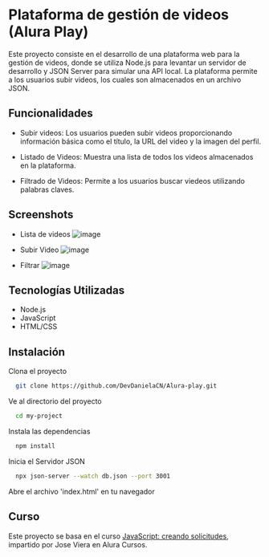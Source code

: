 
# Plataforma de gestión de videos (Alura Play)

Este proyecto consiste en el desarrollo de una plataforma web para la gestión de videos, donde se utiliza Node.js para levantar un servidor de desarrollo y JSON Server para simular una API local. La plataforma permite a los usuarios subir videos, los cuales son almacenados en un archivo JSON.


## Funcionalidades

- Subir videos: Los usuarios pueden subir videos proporcionando información básica como el título, la URL del video y la imagen del perfil.

- Listado de Videos: Muestra una lista de todos los videos almacenados en la plataforma.

- Filtrado de Videos: Permite a los usuarios buscar viedeos utilizando palabras claves. 


## Screenshots
- Lista de videos
    ![image](https://github.com/DevDanielaCN/Alura-play/assets/157720284/e41d583e-f7e0-4d70-be44-1c79d183c207)

- Subir Video
    ![image](https://github.com/DevDanielaCN/Alura-play/assets/157720284/237aaaa5-370f-4b04-a52f-dca441ff4cfa)

- Filtrar
    ![image](https://github.com/DevDanielaCN/Alura-play/assets/157720284/d229f988-9b56-48cd-9c1e-33dc76f88591)

## Tecnologías Utilizadas

- Node.js
- JavaScript
- HTML/CSS


## Instalación

Clona el proyecto

```bash
  git clone https://github.com/DevDanielaCN/Alura-play.git
```

Ve al directorio del proyecto

```bash
  cd my-project
```

Instala las dependencias

```bash
  npm install
```


Inicia el Servidor JSON

```bash
  npx json-server --watch db.json --port 3001
```

Abre el archivo 'index.html' en tu navegador


## Curso

Este proyecto se basa en el curso [JavaScript: creando solicitudes](https://app.aluracursos.com/course/javascript-creando-solicitudes), impartido por Jose Viera en Alura Cursos. 
